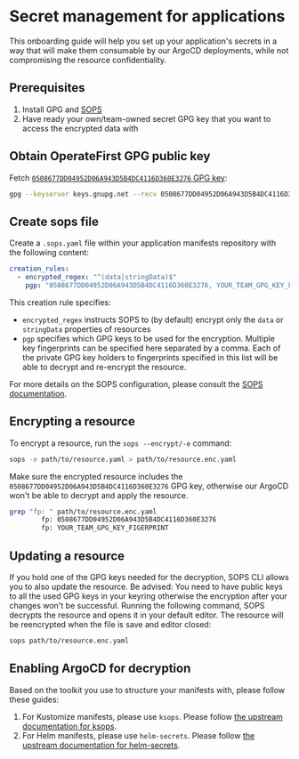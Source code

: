 # Secret management for applications

This onboarding guide will help you set up your application's secrets in a way that will make them consumable by our ArgoCD deployments, while not compromising the resource confidentiality.

## Prerequisites

1. Install GPG and [SOPS][sops]
2. Have ready your own/team-owned secret GPG key that you want to access the encrypted data with

## Obtain OperateFirst GPG public key

Fetch [`0508677DD04952D06A943D5B4DC4116D360E3276` GPG key][gpgkey]:

```sh
gpg --keyserver keys.gnupg.net --recv 0508677DD04952D06A943D5B4DC4116D360E3276
```

## Create sops file

Create a `.sops.yaml` file within your application manifests repository with the following content:

```yaml
creation_rules:
  - encrypted_regex: "^(data|stringData)$"
    pgp: "0508677DD04952D06A943D5B4DC4116D360E3276, YOUR_TEAM_GPG_KEY_FIGERPRINT"
```

This creation rule specifies:

- `encrypted_regex` instructs SOPS to (by default) encrypt only the `data` or `stringData` properties of resources
- `pgp` specifies which GPG keys to be used for the encryption. Multiple key fingerprints can be specified here separated by a comma. Each of the private GPG key holders to fingerprints specified in this list will be able to decrypt and re-encrypt the resource.

For more details on the SOPS configuration, please consult the [SOPS documentation][sops].

## Encrypting a resource

To encrypt a resource, run the `sops --encrypt/-e` command:

```sh
sops -e path/to/resource.yaml > path/to/resource.enc.yaml
```

Make sure the encrypted resource includes the `0508677DD04952D06A943D5B4DC4116D360E3276` GPG key, otherwise our ArgoCD won't be able to decrypt and apply the resource.

```sh
grep "fp: " path/to/resource.enc.yaml
        fp: 0508677DD04952D06A943D5B4DC4116D360E3276
        fp: YOUR_TEAM_GPG_KEY_FIGERPRINT
```

## Updating a resource

If you hold one of the GPG keys needed for the decryption, SOPS CLI allows you to also update the resource. Be advised: You need to have public keys to all the used GPG keys in your keyring otherwise the encryption after your changes won't be successful. Running the following command, SOPS decrypts the resource and opens it in your default editor. The resource will be reencrypted when the file is save and editor closed:

```sh
sops path/to/resource.enc.yaml
```

## Enabling ArgoCD for decryption

Based on the toolkit you use to structure your manifests with, please follow these guides:

1. For Kustomize manifests, please use `ksops`. Please follow [the upstream documentation for ksops][ksops].
2. For Helm manifests, please use `helm-secrets`. Please follow [the upstream documentation for helm-secrets][hsecrets].

[sops]: https://github.com/mozilla/sops
[gpgkey]: https://keys.openpgp.org/search?q=aicoe-operate-first%40redhat.com
[ksops]: https://github.com/viaduct-ai/kustomize-sops
[hsecrets]: https://github.com/jkroepke/helm-secrets
